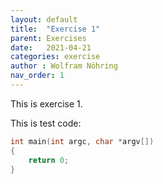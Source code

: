 ```yaml
---
layout: default
title:  "Exercise 1"
parent: Exercises
date:   2021-04-21
categories: exercise
author : Wolfram Nöhring
nav_order: 1
---
```


This is exercise 1.

This is test code:

```c++
int main(int argc, char *argv[])
{
    return 0;
}
``` 
